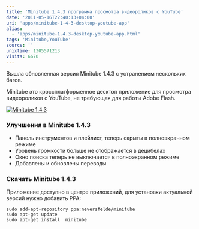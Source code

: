 ```yaml
---
title: 'Minitube 1.4.3 программа просмотра видеороликов с YouTube'
date: '2011-05-16T22:40:13+04:00'
uri: 'apps/minitube-1-4-3-desktop-youtube-app'
alias: 
  - 'apps/minitube-1.4.3-desktop-youtube-app.html'
tags: 'Minitube,YouTube'
source: ''
unixtime: 1305571213
visits: 6670
---
```

Вышла обновленная версия Minitube 1.4.3 с устранением нескольких багов.

Minitube это кроссплатформенное десктоп приложение для просмотра видеороликов с YouTube, не требующая для работы Adobe Flash.

[![Minitube 1.4.3](img/2011/05/16/22-00/minitube-004-5630643287-o.jpg)](img/2011/05/16/22-00/minitube-004-5630643287-o.jpg)

### Улучшения в Minitube 1.4.3

*   Панель инструментов и плейлист, теперь скрыты в полноэкранном режиме
*   Уровень громкости больше не отображается в децибелах  
*   Окно поиска теперь не выключается в полноэкранном режиме
*   Добавлены и обновлены переводы

### Скачать Minitube 1.4.3

Приложение доступно в центре приложений, для установки актуальной версий нужно добавить PPA:

```
sudo add-apt-repository ppa:neversfelde/minitube 
sudo apt-get update
sudo apt-get install  minitube
```
